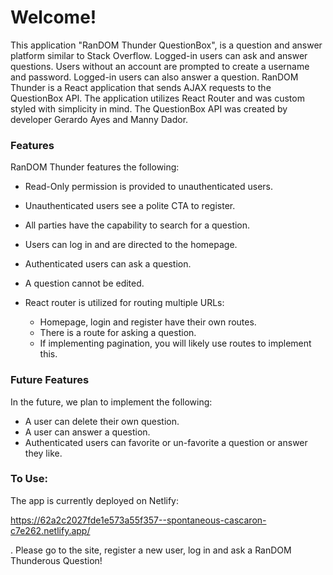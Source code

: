 # Welcome!

This application "RanDOM Thunder QuestionBox", is a question and answer platform similar to Stack Overflow. Logged-in users can ask and answer questions. Users without an account are prompted to create a username and password. Logged-in users can also answer a question. RanDOM Thunder is a React application that sends AJAX requests to the QuestionBox API. The application utilizes React Router and was custom styled with simplicity in mind. The QuestionBox API was created by developer Gerardo Ayes and Manny Dador.

### Features

RanDOM Thunder features the following:

* Read-Only permission is provided to unauthenticated users.
* Unauthenticated users see a polite CTA to register.
* All parties have the capability to search for a question.
* Users can log in and are directed to the homepage.
* Authenticated users can ask a question.
* A question cannot be edited.


* React router is utilized for routing multiple URLs:
  * Homepage, login and register have their own routes.
  * There is a route for asking a question.
  * If implementing pagination, you will likely use routes to implement this.

### Future Features
In the future, we plan to implement the following: 
* A user can delete their own question.
* A user can answer a question.
* Authenticated users can favorite or un-favorite a question or answer they like.

### To Use:
The app is currently deployed on Netlify: 

https://62a2c2027fde1e573a55f357--spontaneous-cascaron-c7e262.netlify.app/

. Please go to the site, register a new user, log in and ask a RanDOM Thunderous Question!
